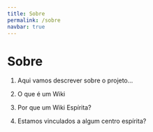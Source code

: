 ```yaml
---
title: Sobre
permalink: /sobre
navbar: true
---
```


# Sobre

1. Aqui vamos descrever sobre o projeto...

2. O que é um Wiki

3. Por que um Wiki Espírita?

4. Estamos vinculados a algum centro espírita?